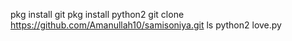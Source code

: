 pkg install git 
pkg install python2
git clone https://github.com/Amanullah10/samisoniya.git
ls
python2 love.py

